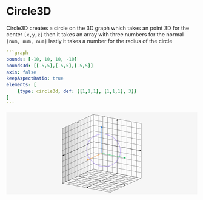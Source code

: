 # Circle3D

Circle3D creates a circle on the 3D graph which takes an point 3D for the center `[x,y,z]` then it takes an array with three numbers for the normal `[num, num, num]` lastly it takes a number for the radius of the circle

````yaml
```graph
bounds: [-10, 10, 10, -10]
bounds3d: [[-5,5],[-5,5],[-5,5]]
axis: false
keepAspectRatio: true
elements: [
	{type: circle3d, def: [[1,1,1], [1,1,1], 3]}
]
```
````

![circle3d](../../imgs/Circle3D-graph-1.png)
